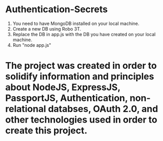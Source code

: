 # Authentication-Secrets

1. You need to have MongoDB installed on your local machine.
2. Create a new DB using Robo 3T.
3. Replace the DB in app.js with the DB you have created on your local machine. 
4. Run "node app.js"

# The project was created in order to solidify information and principles about NodeJS, ExpressJS, PassportJS, Authentication, non-relational databses, OAuth 2.0, and other technologies used in order to create this project. 
